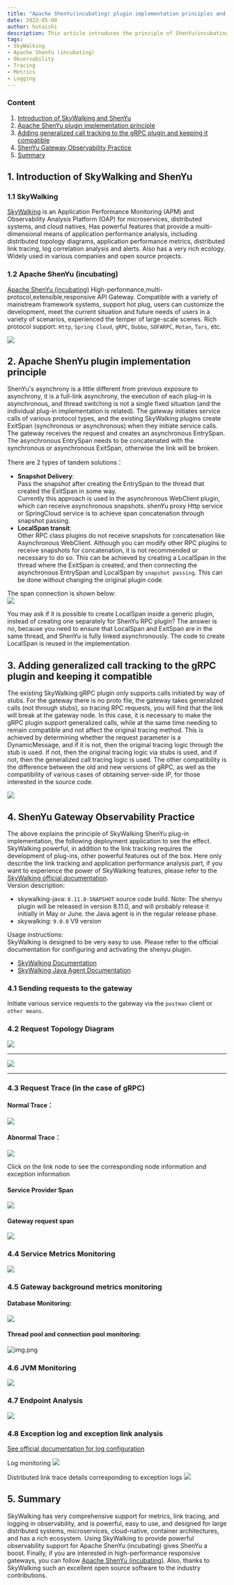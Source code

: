 ```yaml
---
title: "Apache ShenYu(incubating) plugin implementation principles and observability practices"
date: 2022-05-08
author: hutaishi
description: This article introduces the principle of ShenYu(incubating) plugin implementation and the observability practice of ShenYu(incubating) gateway
tags:
- SkyWalking
- Apache ShenYu (incubating)
- Observability
- Tracing
- Metrics
- Logging
---
```


### Content

1. [Introduction of SkyWalking and ShenYu](#1.-Introduction-of-SkyWalking-and-ShenYu)
2. [Apache ShenYu plugin implementation principle](#2.-Apache-ShenYu-plugin-implementation-principle)
3. [Adding generalized call tracking to the gRPC plugin and keeping it compatible](#3.-Adding-generalized-call-tracking-to-the-gRPC-plugin-and-keeping-it-compatible)
4. [ShenYu Gateway Observability Practice](#4.-ShenYu-Gateway-Observability-Practice)
5. [Summary](#5.-Summary)


## 1. Introduction of SkyWalking and ShenYu

### 1.1 SkyWalking

[SkyWalking](https://github.com/hutaishi/skywalking) is an Application Performance Monitoring (APM) and Observability Analysis Platform (OAP) for microservices, distributed systems, and cloud natives,
Has powerful features that provide a multi-dimensional means of application performance analysis, including distributed topology diagrams, application performance metrics, distributed link tracing, log correlation analysis and alerts. Also has a very rich ecology. Widely used in various companies and open source projects.

### 1.2 Apache ShenYu (incubating)

[Apache ShenYu (incubating)](https://github.com/apache/incubator-shenyu)
High-performance,multi-protocol,extensible,responsive API Gateway. Compatible with a variety of mainstream framework systems, support hot plug, 
users can customize the development, meet the current situation and future needs of users in a variety of scenarios, experienced the temper of large-scale scenes.
Rich protocol support: `Http`, `Spring Cloud`, `gRPC`, `Dubbo`, `SOFARPC`, `Motan`, `Tars`, etc.

![](shenyu-arch.png)


## 2. Apache ShenYu plugin implementation principle

ShenYu's asynchrony is a little different from previous exposure to asynchrony, it is a full-link asynchrony, the execution of each plug-in is asynchronous, and thread switching is not a single fixed situation (and the individual plug-in implementation is related).
The gateway initiates service calls of various protocol types, and the existing SkyWalking plugins create ExitSpan (synchronous or asynchronous) when they initiate service calls.  The gateway receives the request and creates an asynchronous EntrySpan.
The asynchronous EntrySpan needs to be concatenated with the synchronous or asynchronous ExitSpan, otherwise the link will be broken.


There are 2 types of tandem solutions：
- **Snapshot Delivery**:  
  Pass the snapshot after creating the EntrySpan to the thread that created the ExitSpan in some way.  
  Currently this approach is used in the asynchronous WebClient plugin, which can receive asynchronous snapshots. shenYu proxy Http service or SpringCloud service is to achieve span concatenation through snapshot passing.
- **LocalSpan transit**:  
  Other RPC class plugins do not receive snapshots for concatenation like Asynchronous WebClient. Although you can modify other RPC plugins to receive snapshots for concatenation, it is not recommended or necessary to do so.
  This can be achieved by creating a LocalSpan in the thread where the ExitSpan is created, and then connecting the asynchronous EntrySpan and LocalSpan by `snapshot passing`. This can be done without changing the original plugin code.


The span connection is shown below:  
![](span-connect.png)

You may ask if it is possible to create LocalSpan inside a generic plugin, instead of creating one separately for ShenYu RPC plugin?
The answer is no, because you need to ensure that LocalSpan and ExitSpan are in the same thread, and ShenYu is fully linked asynchronously. The code to create LocalSpan is reused in the implementation.


## 3. Adding generalized call tracking to the gRPC plugin and keeping it compatible

The existing SkyWalking gRPC plugin only supports calls initiated by way of stubs. For the gateway there is no proto file, the gateway takes generalized calls (not through stubs), so tracing RPC requests, you will find that the link will break at the gateway node.
In this case, it is necessary to make the gRPC plugin support generalized calls, while at the same time needing to remain compatible and not affect the original tracing method. This is achieved by determining whether the request parameter is a DynamicMessage, and if it is not, then the original tracing logic through the stub is used.
If not, then the original tracing logic via stubs is used, and if not, then the generalized call tracing logic is used. The other compatibility is the difference between the old and new versions of gRPC, as well as the compatibility of various cases of obtaining server-side IP, for those interested in the source code.

![](grpc-generic-call.png)

## 4. ShenYu Gateway Observability Practice
The above explains the principle of SkyWalking ShenYu plug-in implementation, the following deployment application to see the effect. SkyWalking powerful, in addition to the link tracking requires the development of plug-ins, other powerful features out of the box.
Here only describe the link tracking and application performance analysis part, if you want to experience the power of SkyWalking features, please refer to the [SkyWalking official documentation](https://skywalking.apache.org/).  
Version description:  
- skywalking-java: `8.11.0-SNAPSHOT` source code build. Note: The shenyu plugin will be released in version 8.11.0, and will probably release it initially in May or June. the Java agent is in the regular release phase.
- skywalking: `9.0.0` V9 version

Usage instructions:  
SkyWalking is designed to be very easy to use. Please refer to the official documentation for configuring and activating the shenyu plugin.
- [SkyWalking Documentation](https://skywalking.apache.org/docs/main/latest/readme/)
- [SkyWalking Java Agent Documentation](https://skywalking.apache.org/docs/skywalking-java/latest/readme/)


### 4.1 Sending requests to the gateway
Initiate various service requests to the gateway via the `postman` client or `other means`.

### 4.2 Request Topology Diagram

![](topology.png)
  
---
![](topology2.png)

---
### 4.3 Request Trace (in the case of gRPC)

#### Normal Trace：  
![](grpc-ok.png)

#### Abnormal Trace：  
![](grpc-error.png)

Click on the link node to see the corresponding node information and exception information   
#### Service Provider Span  
![](grpc-error-span.png)

#### Gateway request span
![](gateway-error-span.png)

### 4.4 Service Metrics Monitoring


![](overview.png)

### 4.5 Gateway background metrics monitoring

#### Database Monitoring:
![](database.png)

#### Thread pool and connection pool monitoring:
![img.png](img.png)

### 4.6 JVM Monitoring
![](jvm.png)

### 4.7 Endpoint Analysis
![](endpoint.png)

### 4.8 Exception log and exception link analysis
[See official documentation for log configuration](https://skywalking.apache.org/docs/skywalking-java/latest/en/setup/service-agent/java-agent/application-toolkit-logback-1.x/)

Log monitoring
![](log-trace.png)

Distributed link trace details corresponding to exception logs
![](log-trace-detail.png)


## 5. Summary
SkyWalking has very comprehensive support for metrics, link tracing, and logging in observability, and is powerful, easy to use, and designed for large distributed systems, microservices, cloud-native, container architectures, and has a rich ecosystem.
Using SkyWalking to provide powerful observability support for Apache ShenYu (incubating) gives ShenYu a boost. Finally, if you are interested in high-performance responsive gateways, you can follow
[Apache ShenYu (incubating)](https://github.com/apache/incubator-shenyu).
Also, thanks to SkyWalking such an excellent open source software to the industry contributions.